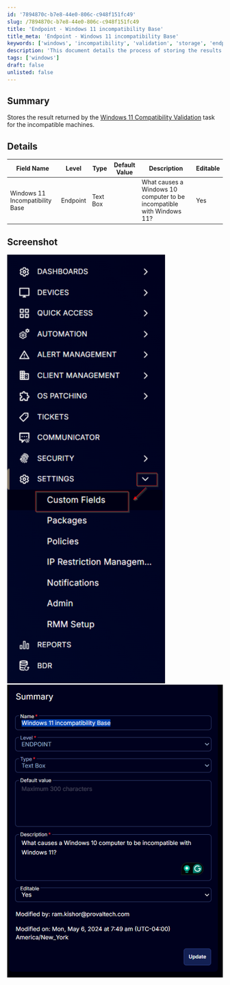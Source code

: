 ```yaml
---
id: '7894870c-b7e8-44e0-806c-c948f151fc49'
slug: /7894870c-b7e8-44e0-806c-c948f151fc49
title: 'Endpoint - Windows 11 incompatibility Base'
title_meta: 'Endpoint - Windows 11 incompatibility Base'
keywords: ['windows', 'incompatibility', 'validation', 'storage', 'endpoint']
description: 'This document details the process of storing the results from the Windows 11 Compatibility Validation task specifically for machines that are deemed incompatible with Windows 11. It includes a description of the fields involved, their types, and editable options, along with illustrative screenshots.'
tags: ['windows']
draft: false
unlisted: false
---
```


## Summary

Stores the result returned by the [Windows 11 Compatibility Validation](/docs/007d88ec-68b1-45fa-8d95-9c279218ac3c) task for the incompatible machines.

## Details

| Field Name                            | Level    | Type      | Default Value | Description                                                            | Editable |
|---------------------------------------|----------|-----------|---------------|------------------------------------------------------------------------|----------|
| Windows 11 Incompatibility Base       | Endpoint | Text Box  |               | What causes a Windows 10 computer to be incompatible with Windows 11? | Yes      |

## Screenshot

![Screenshot 1](../../../static/img/docs/7894870c-b7e8-44e0-806c-c948f151fc49/image_1.png)  
![Screenshot 2](../../../static/img/docs/7894870c-b7e8-44e0-806c-c948f151fc49/image_2.png)

